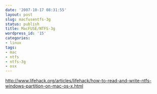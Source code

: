 ```yaml
---
date: '2007-10-17 08:31:55'
layout: post
slug: macfusentfs-3g
status: publish
title: MacFUSE/NTFS-3g
wordpress_id: '15'
categories:
- linux
tags:
- mac
- ntfs
- ntfs-3g
- osx
---
```


http://www.lifehack.org/articles/lifehack/how-to-read-and-write-ntfs-windows-partition-on-mac-os-x.html

